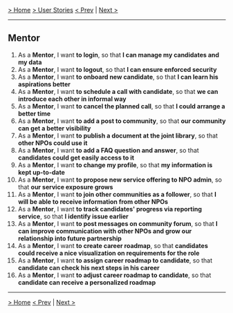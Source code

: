 [> Home](../README.md)  [> User Stories](README.md)
[< Prev]()  |  [Next >]()

<hr />

## Mentor
1. As a <b>Mentor</b>, I want <b>to login</b>, so that <b>I can manage my candidates and my data</b>
2. As a <b>Mentor</b>, I want <b>to logout</b>, so that <b>I can ensure enforced security</b>
3. As a <b>Mentor</b>, I want <b>to onboard new candidate</b>, so that <b>I can learn his aspirations better</b>
4. As a <b>Mentor</b>, I want <b>to schedule a call with candidate</b>, so that <b>we can introduce each other in informal way</b>
5. As a <b>Mentor</b>, I want <b>to cancel the planned call</b>, so that <b>I could arrange a better time</b>
6. As a <b>Mentor</b>, I want <b>to add a post to community</b>, so that <b>our community can get a better visibility</b>
7. As a <b>Mentor</b>, I want <b>to publish a document at the joint library</b>, so that <b>other NPOs could use it</b>
8. As a <b>Mentor</b>, I want <b>to add a FAQ question and answer</b>, so that <b>candidates could get easily access to it</b>
9. As a <b>Mentor</b>, I want <b>to change my profile</b>, so that <b>my information is kept up-to-date</b>
10. As a <b>Mentor</b>, I want <b>to propose new service offering to NPO admin</b>, so that <b>our service exposure grows</b>
11. As a <b>Mentor</b>, I want <b>to join other communities as a follower</b>, so that <b>I will be able to receive information from other NPOs</b>
12. As a <b>Mentor</b>, I want <b>to track candidates' progress via reporting service</b>, so that <b>I identify issue earlier</b>
13. As a <b>Mentor</b>, I want <b>to post messages on community forum</b>, so that <b>I can improve communication with other NPOs and grow our relationship into future partnership</b>
14. As a <b>Mentor</b>, I want <b>to create career roadmap</b>, so that <b>candidates could receive a nice visualization on requirements for the role</b>
15. As a <b>Mentor</b>, I want <b>to assign career roadmap to candidate</b>, so that <b>candidate can check his next steps in his career</b>
16. As a <b>Mentor</b>, I want <b>to adjust career roadmap to candidate</b>, so that <b>candidate can receive a personalized roadmap</b>

<hr />

[> Home](../README.md)
[< Prev]()  |  [Next >]()

